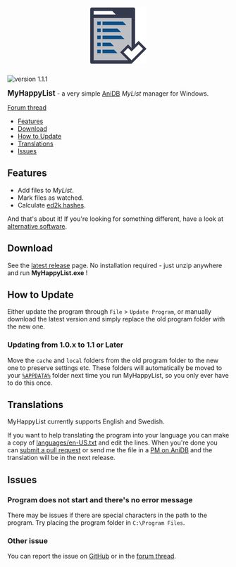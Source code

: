 <h1 align="center"><img src="misc/AppIcon/AppIcon0128.png" width="128" height="128" alt="MyHappyList" title="MyHappyList"></h1>

![version 1.1.1](https://img.shields.io/badge/version-1.1.1-green.svg)

**<big>MyHappyList</big>** - a very simple [AniDB](https://anidb.net/) *MyList* manager for Windows.

[Forum thread](https://anidb.net/thread83307)

- [Features](#features)
- [Download](#download)
- [How to Update](#how-to-update)
- [Translations](#translations)
- [Issues](#issues)



## Features
- Add files to *MyList*.
- Mark files as watched.
- Calculate [ed2k hashes](https://wiki.anidb.info/w/Ed2k-hash).

And that's about it! If you're looking for something different,
have a look at [alternative software](https://anidb.net/perl-bin/animedb.pl?show=software).



## Download
See the [latest release](https://github.com/ReFreezed/MyHappyList/releases/latest) page.
No installation required - just unzip anywhere and run **MyHappyList.exe** !



## How to Update
Either update the program through `File` > `Update Program`,
or manually download the latest version and simply replace the old program folder with the new one.

### Updating from 1.0.x to 1.1 or Later
Move the `cache` and `local` folders from the old program folder to the new one to preserve settings etc.
These folders will automatically be moved to your
[`%APPDATA%`](https://www.microsoft.com/en-us/wdsi/help/folder-variables#appdata)
folder next time you run MyHappyList, so you only ever have to do this once.



## Translations
MyHappyList currently supports English and Swedish.

If you want to help translating the program into your language you can make a copy of
[languages/en-US.txt](languages/en-US.txt) and edit the lines.
When you're done you can [submit a pull request](https://github.com/ReFreezed/MyHappyList/compare) or
send me the file in a [PM on AniDB](https://anidb.net/perl-bin/animedb.pl?show=msg&do.new=1&msg.to=ReFreezed)
and the translation will be in the next release.



## Issues

### Program does not start and there's no error message
There may be issues if there are special characters in the path to the program.
Try placing the program folder in `C:\Program Files`.

### Other issue
You can report the issue on [GitHub](https://github.com/ReFreezed/MyHappyList/issues)
or in the [forum thread](https://anidb.net/thread83307).


